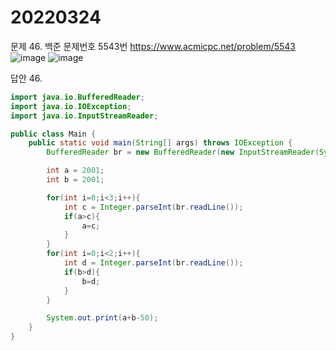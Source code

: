 20220324
========
문제 46. 백준 문제번호 5543번 https://www.acmicpc.net/problem/5543
<br/>
![image](https://user-images.githubusercontent.com/65878311/159933134-c8323637-69f8-419f-b62a-123469876792.png)
![image](https://user-images.githubusercontent.com/65878311/159933220-f75ada8c-2375-4fe3-8fe8-035ca52670d1.png)

답안 46.

~~~java
import java.io.BufferedReader;
import java.io.IOException;
import java.io.InputStreamReader;

public class Main {
    public static void main(String[] args) throws IOException {
        BufferedReader br = new BufferedReader(new InputStreamReader(System.in));

        int a = 2001;
        int b = 2001;

        for(int i=0;i<3;i++){
            int c = Integer.parseInt(br.readLine());
            if(a>c){
                a=c;
            }
        }
        for(int i=0;i<2;i++){
            int d = Integer.parseInt(br.readLine());
            if(b>d){
                b=d;
            }
        }

        System.out.print(a+b-50);
    }
}

~~~
